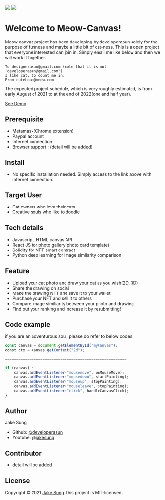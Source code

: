 <img src = https://img.shields.io/badge/CatDrawing-NFT-blue></a>
<img src = https://img.shields.io/badge/ImgSimilarity-A.I-red></a>

# Welcome to Meow-Canvas! 
Meow canvas project has been developing by developerasun solely for the purpose of funness and maybe a little bit of cat-ness.
This is a open project that everyone interested can join in. Simply email me like below and then we will work it together. 

``` 
To designerasun@gmail.com (note that it is not 'developerasun@gmail.com')
I like cat. So count me in.
From cuteLoaf@meow.com
```

The expected project schedule, which is very roughly estimated, is from early August of 2021 to at the end of 2022(one and half year). 

[See Demo](https://meowcanvas.netlify.app/)

## Prerequisite
- Metamask(Chrome extension)
- Paypal account
- Internet connection
- Browser support : (detail will be added) 

## Install 
- No specific installation needed. Simply access to the link above with internet connection. 

## Target User
- Cat owners who love their cats
- Creative souls who like to doodle

## Tech details
- Javascript, HTML canvas API
- React JS for photo gallery(photo card template)
- Solidity for NFT smart contract
- Python deep learning for image similarity comparison 

## Feature
- Upload your cat photo and draw your cat as you wish(2D, 3D) 
- Share the drawing on social 
- Make the drawing NFT and save it to your wallet
- Purchase your NFT and sell it to others
- Compare image similiarity between your photo and drawing
- Find out your ranking and increase it by resubmitting! 

## Code example
if you are an adventurous soul, please do refer to below codes

``` Javascript:app.js
const canvas = document.getElementById("myCanvas");
const ctx = canvas.getContext("2d");

=======================================================

if (canvas) {
    canvas.addEventListener("mousemove", onMouseMove);
    canvas.addEventListener("mousedown", startPainting);
    canvas.addEventListener("mouseup", stopPainting);
    canvas.addEventListener("mouseleave", stopPainting);
    canvas.addEventListener("click", handleCanvasClick);
}

```

## Author 
Jake Sung
- Github: [@developerasun](https://github.com/developerasun)
- Youtube: [@jakesung](https://www.youtube.com/channel/UC6p9E2JINhaAB7cTd8T2gig)
  
## Contributor
- detail will be added

## License 
Copyright © 2021 [Jake Sung](https://github.com/developerasun)
This project is MIT-licensed.

